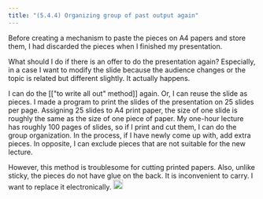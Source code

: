 ```yaml
---
title: "(5.4.4) Organizing group of past output again"
---
```


Before creating a mechanism to paste the pieces on A4 papers and store them, I had discarded the pieces when I finished my presentation.

What should I do if there is an offer to do the presentation again? Especially, in a case I want to modify the slide because the audience changes or the topic is related but different slightly. It actually happens.

I can do the [["to write all out" method]] again. Or, I can reuse the slide as pieces. I made a program to print the slides of the presentation on 25 slides per page. Assigning 25 slides to A4 print paper, the size of one slide is roughly the same as the size of one piece of paper. My one-hour lecture has roughly 100 pages of slides, so if I print and cut them, I can do the group organization. In the process, if I have newly come up with, add extra pieces. In opposite, I can exclude pieces that are not suitable for the new lecture.

However, this method is troublesome for cutting printed papers. Also, unlike sticky, the pieces do not have glue on the back. It is inconvenient to carry. I want to replace it electronically.
<img src='https://scrapbox.io/api/pages/nishio-en/en/icon' alt='en.icon' height="19.5"/>